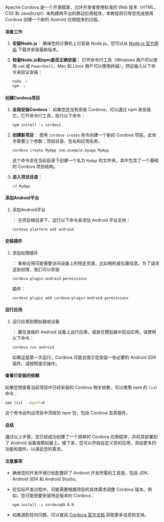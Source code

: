 Apache Cordova 是一个开源框架，允许开发者使用标准的 Web 技术（HTML、CSS 和 JavaScript）来构建跨平台的移动应用程序。本教程将引导您完成使用 Cordova 创建一个新的 Android 应用程序的过程。

#### 准备工作

1. **安装Node.js**： 确保您的计算机上已安装 Node.js。您可以从 [Node.js 官方网站](https://nodejs.org/) 下载并安装最新版本。

2. **检查Node.js和npm是否正确安装**： 打开命令行工具（Windows 用户可以使用 `cmd` 或 `PowerShell`，Mac 和 Linux 用户可以使用终端），然后输入以下命令来验证安装：


   ```bash
   node -v
   npm -v
   ```

#### 创建Cordova项目

1. **全局安装Cordova**： 如果您还没有安装 Cordova，可以通过 npm 来安装它。打开命令行工具，执行以下命令：


   ```bash
   npm install -g cordova
   ```

2. **创建新项目**： 使用 `cordova create` 命令创建一个新的 Cordova 项目。此命令需要三个参数：项目目录、包名和应用名称。


   ```bash
   cordova create MyApp com.example.myapp MyApp
   ```

   这个命令会在当前目录下创建一个名为 `MyApp` 的文件夹，其中包含了一个基础的 Cordova 项目结构。

3. **进入项目目录**：


   ```bash
   cd MyApp
   ```

#### 添加Android平台

1. 添加Android平台

   ： 在项目根目录下，运行以下命令来添加 Android 平台支持：


   ```bash
   cordova platform add android
   ```

#### 安装插件

1. 添加权限插件

   ： 某些应用可能需要访问设备上的特定资源，比如相机或位置信息。为了请求这些权限，我们可以安装

    

   ```bash
   cordova-plugin-android-permissions
   ```

    

   插件：


   ```bash
   cordova plugin add cordova-plugin-android-permissions
   ```

#### 运行应用

1. 运行应用到模拟器或设备

   ： 要在连接的 Android 设备上运行应用，或是在模拟器中启动应用，请使用以下命令：


   ```bash
   cordova run android
   ```

   如果这是第一次运行，Cordova 可能会提示您安装一些必要的 Android SDK 组件。请按照提示操作。

#### 查看已安装的依赖

如果您想查看当前项目中已经安装的 Cordova 相关依赖，可以使用 npm 的 `list` 命令：

```bash
npm list --depth=0
```

这个命令会列出项目中顶层的 npm 包，包括 Cordova 及其插件。

#### 总结

通过以上步骤，您已经成功创建了一个简单的 Cordova 应用程序，并将其部署到了 Android 设备或模拟器上。接下来，您可以开始自定义您的应用，添加更多的功能和插件，以满足您的需求。

#### 注意事项

- 确保您的开发环境已经配置好了 Android 开发所需的工具链，包括 JDK、Android SDK 和 Android Studio。

- 在实际开发过程中，可能需要根据项目的具体需求调整 Cordova 版本。例如，您可能想要安装特定版本的 Cordova：


  ```bash
  npm install -g cordova@9.0.0
  ```

- 如果遇到任何问题，可以查阅 [Cordova 官方文档](https://cordova.apache.org/docs/en/latest/) 获取更多信息和支持。
